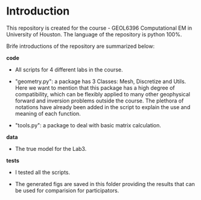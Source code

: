 # Introduction
This repository is created for the course - GEOL6396 Computational EM in University of Houston.
The language of the repository is python 100%.

Brife introductions of the repository are summarized below:

**code** 
 - All scripts for 4 different labs in the course.
 
 - "geometry.py": a package has 3 Classes: Mesh, Discretize and Utils. Here we want to mention that this package has a high degree of compatibility, which can be flexibly applied to many other geophysical forward and inversion problems outside the course. The plethora of notations have already been added in the script to explain the use and meaning of each function.
 
 - "tools.py": a package to deal with basic matrix calculation.
 
 **data** 
 - The true model for the Lab3.
 
 **tests** 
 - I tested all the scripts.
 
 - The generated figs are saved in this folder providing the results that can be used for comparision for participators.
